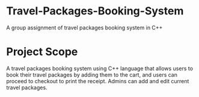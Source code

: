 # Travel-Packages-Booking-System
A group assignment of travel packages booking system in C++

# Project Scope
A travel packages booking system using C++ language that allows users to book their travel packages by adding them to the cart, and users can proceed to checkout to print the receipt. Admins can add and edit current travel packages.  
